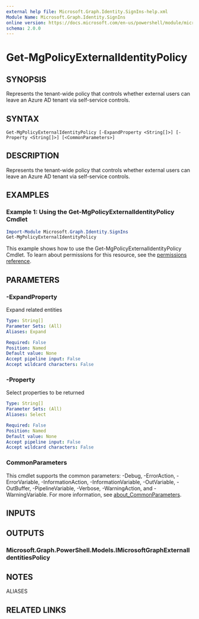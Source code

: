 ```yaml
---
external help file: Microsoft.Graph.Identity.SignIns-help.xml
Module Name: Microsoft.Graph.Identity.SignIns
online version: https://docs.microsoft.com/en-us/powershell/module/microsoft.graph.identity.signins/get-mgpolicyexternalidentitypolicy
schema: 2.0.0
---
```


# Get-MgPolicyExternalIdentityPolicy

## SYNOPSIS
Represents the tenant-wide policy that controls whether external users can leave an Azure AD tenant via self-service controls.

## SYNTAX

```
Get-MgPolicyExternalIdentityPolicy [-ExpandProperty <String[]>] [-Property <String[]>] [<CommonParameters>]
```

## DESCRIPTION
Represents the tenant-wide policy that controls whether external users can leave an Azure AD tenant via self-service controls.

## EXAMPLES

### Example 1: Using the Get-MgPolicyExternalIdentityPolicy Cmdlet
```powershell
Import-Module Microsoft.Graph.Identity.SignIns
Get-MgPolicyExternalIdentityPolicy
```

This example shows how to use the Get-MgPolicyExternalIdentityPolicy Cmdlet.
To learn about permissions for this resource, see the [permissions reference](/graph/permissions-reference).

## PARAMETERS

### -ExpandProperty
Expand related entities

```yaml
Type: String[]
Parameter Sets: (All)
Aliases: Expand

Required: False
Position: Named
Default value: None
Accept pipeline input: False
Accept wildcard characters: False
```

### -Property
Select properties to be returned

```yaml
Type: String[]
Parameter Sets: (All)
Aliases: Select

Required: False
Position: Named
Default value: None
Accept pipeline input: False
Accept wildcard characters: False
```

### CommonParameters
This cmdlet supports the common parameters: -Debug, -ErrorAction, -ErrorVariable, -InformationAction, -InformationVariable, -OutVariable, -OutBuffer, -PipelineVariable, -Verbose, -WarningAction, and -WarningVariable. For more information, see [about_CommonParameters](http://go.microsoft.com/fwlink/?LinkID=113216).

## INPUTS

## OUTPUTS

### Microsoft.Graph.PowerShell.Models.IMicrosoftGraphExternalIdentitiesPolicy
## NOTES

ALIASES

## RELATED LINKS
